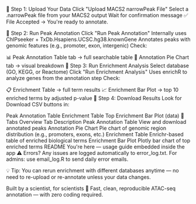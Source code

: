 🧬 Step 1: Upload Your Data
Click "Upload MACS2 narrowPeak File"
Select a .narrowPeak file from your MACS2 output
Wait for confirmation message
✅ File Accepted → You're ready to annotate.

📍 Step 2: Run Peak Annotation
Click "Run Peak Annotation"
Internally uses ChIPseeker + TxDb.Hsapiens.UCSC.hg38.knownGene
Annotates peaks with genomic features (e.g., promoter, exon, intergenic)
Check:

📊 Peak Annotation Table tab → full searchable table
🥧 Annotation Pie Chart tab → visual breakdown
🧠 Step 3: Run Enrichment Analysis
Select database (GO, KEGG, or Reactome)
Click "Run Enrichment Analysis"
Uses enrichR to analyze genes from the annotation step
Check:

📋 Enrichment Table → full term results
📈 Enrichment Bar Plot → top 10 enriched terms by adjusted p-value
💾 Step 4: Download Results
Look for Download CSV buttons in:

Peak Annotation Table
Enrichment Table
Top Enrichment Bar Plot (data)
📂 Tabs Overview
Tab	Description
Peak Annotation Table	View and download annotated peaks
Annotation Pie Chart	Pie chart of genomic region distribution (e.g., promoters, exons, etc.)
Enrichment Table	Enrichr-based table of enriched biological terms
Enrichment Bar Plot	Plotly bar chart of top enriched terms
README	You're here — usage guide embedded inside the app
⚠️ Errors?
Any issues are logged automatically to error_log.txt.
For admins: use email_log.R to send daily error emails.

💡 Tip:
You can rerun enrichment with different databases anytime — no need to re-upload or re-annotate unless your data changes.

Built by a scientist, for scientists 🧬
Fast, clean, reproducible ATAC-seq annotation — with zero coding required.
